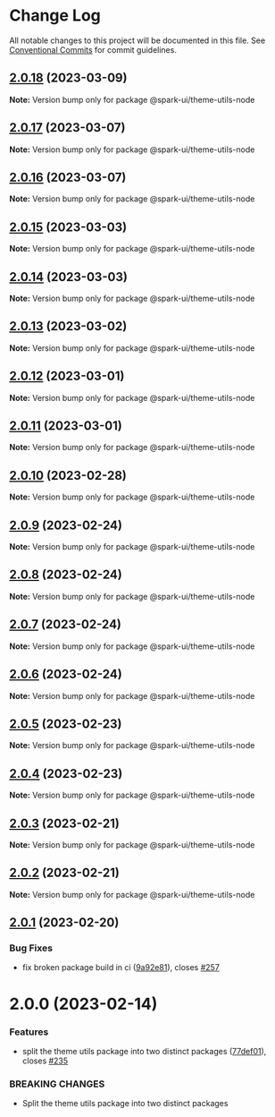 # Change Log

All notable changes to this project will be documented in this file.
See [Conventional Commits](https://conventionalcommits.org) for commit guidelines.

## [2.0.18](https://github.com/adevinta/spark/compare/@spark-ui/theme-utils-node@2.0.17...@spark-ui/theme-utils-node@2.0.18) (2023-03-09)

**Note:** Version bump only for package @spark-ui/theme-utils-node

## [2.0.17](https://github.com/adevinta/spark/compare/@spark-ui/theme-utils-node@2.0.16...@spark-ui/theme-utils-node@2.0.17) (2023-03-07)

**Note:** Version bump only for package @spark-ui/theme-utils-node

## [2.0.16](https://github.com/adevinta/spark/compare/@spark-ui/theme-utils-node@2.0.15...@spark-ui/theme-utils-node@2.0.16) (2023-03-07)

**Note:** Version bump only for package @spark-ui/theme-utils-node

## [2.0.15](https://github.com/adevinta/spark/compare/@spark-ui/theme-utils-node@2.0.14...@spark-ui/theme-utils-node@2.0.15) (2023-03-03)

**Note:** Version bump only for package @spark-ui/theme-utils-node

## [2.0.14](https://github.com/adevinta/spark/compare/@spark-ui/theme-utils-node@2.0.13...@spark-ui/theme-utils-node@2.0.14) (2023-03-03)

**Note:** Version bump only for package @spark-ui/theme-utils-node

## [2.0.13](https://github.com/adevinta/spark/compare/@spark-ui/theme-utils-node@2.0.12...@spark-ui/theme-utils-node@2.0.13) (2023-03-02)

**Note:** Version bump only for package @spark-ui/theme-utils-node

## [2.0.12](https://github.com/adevinta/spark/compare/@spark-ui/theme-utils-node@2.0.11...@spark-ui/theme-utils-node@2.0.12) (2023-03-01)

**Note:** Version bump only for package @spark-ui/theme-utils-node

## [2.0.11](https://github.com/adevinta/spark/compare/@spark-ui/theme-utils-node@2.0.10...@spark-ui/theme-utils-node@2.0.11) (2023-03-01)

**Note:** Version bump only for package @spark-ui/theme-utils-node

## [2.0.10](https://github.com/adevinta/spark/compare/@spark-ui/theme-utils-node@2.0.9...@spark-ui/theme-utils-node@2.0.10) (2023-02-28)

**Note:** Version bump only for package @spark-ui/theme-utils-node

## [2.0.9](https://github.com/adevinta/spark/compare/@spark-ui/theme-utils-node@2.0.8...@spark-ui/theme-utils-node@2.0.9) (2023-02-24)

**Note:** Version bump only for package @spark-ui/theme-utils-node

## [2.0.8](https://github.com/adevinta/spark/compare/@spark-ui/theme-utils-node@2.0.7...@spark-ui/theme-utils-node@2.0.8) (2023-02-24)

**Note:** Version bump only for package @spark-ui/theme-utils-node

## [2.0.7](https://github.com/adevinta/spark/compare/@spark-ui/theme-utils-node@2.0.6...@spark-ui/theme-utils-node@2.0.7) (2023-02-24)

**Note:** Version bump only for package @spark-ui/theme-utils-node

## [2.0.6](https://github.com/adevinta/spark/compare/@spark-ui/theme-utils-node@2.0.5...@spark-ui/theme-utils-node@2.0.6) (2023-02-24)

**Note:** Version bump only for package @spark-ui/theme-utils-node

## [2.0.5](https://github.com/adevinta/spark/compare/@spark-ui/theme-utils-node@2.0.4...@spark-ui/theme-utils-node@2.0.5) (2023-02-23)

**Note:** Version bump only for package @spark-ui/theme-utils-node

## [2.0.4](https://github.com/adevinta/spark/compare/@spark-ui/theme-utils-node@2.0.3...@spark-ui/theme-utils-node@2.0.4) (2023-02-23)

**Note:** Version bump only for package @spark-ui/theme-utils-node

## [2.0.3](https://github.com/adevinta/spark/compare/@spark-ui/theme-utils-node@2.0.2...@spark-ui/theme-utils-node@2.0.3) (2023-02-21)

**Note:** Version bump only for package @spark-ui/theme-utils-node

## [2.0.2](https://github.com/adevinta/spark/compare/@spark-ui/theme-utils-node@2.0.1...@spark-ui/theme-utils-node@2.0.2) (2023-02-21)

**Note:** Version bump only for package @spark-ui/theme-utils-node

## [2.0.1](https://github.com/adevinta/spark/compare/@spark-ui/theme-utils-node@2.0.0...@spark-ui/theme-utils-node@2.0.1) (2023-02-20)

### Bug Fixes

- fix broken package build in ci ([9a92e81](https://github.com/adevinta/spark/commit/9a92e814dc74ae54b26d949a3407680368c8d9a2)), closes [#257](https://github.com/adevinta/spark/issues/257)

# 2.0.0 (2023-02-14)

### Features

- split the theme utils package into two distinct packages ([77def01](https://github.com/adevinta/spark/commit/77def01abd8b2ccf4f234093133294071e407231)), closes [#235](https://github.com/adevinta/spark/issues/235)

### BREAKING CHANGES

- Split the theme utils package into two distinct packages
